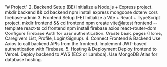 "# Project" 
2. Backend Setup (BE)
Initialize a Node.js + Express project.
mkdir backend && cd backend
npm install express mongoose dotenv cors firebase-admin
3. Frontend Setup (FE)
Initialize a Vite + React + TypeScript project.
mkdir frontend && cd frontend
npm create vite@latest frontend --template react-ts
cd frontend
npm install firebase axios react-router-dom
Configure Firebase Auth for user authentication.
Create basic pages (Home, Caregivers List, Profile, Login/Signup).
4. Connect Frontend & Backend
Use Axios to call backend APIs from the frontend.
Implement JWT-based authentication with Firebase.
5. Hosting & Deployment
Deploy frontend to Vercel.
Deploy backend to AWS (EC2 or Lambda).
Use MongoDB Atlas for database hosting.